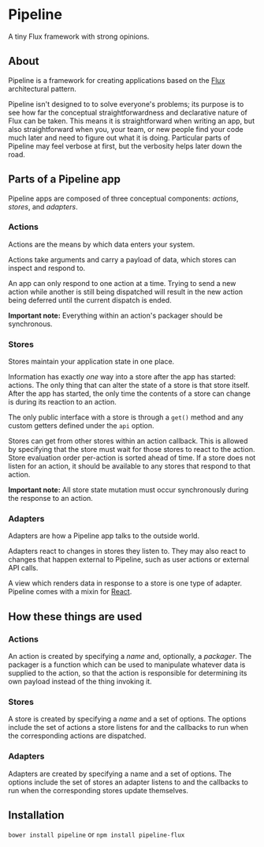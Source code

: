 # Pipeline
A tiny Flux framework with strong opinions.
## About
Pipeline is a framework for creating applications based on the
[Flux](http://facebook.github.io/flux/) architectural pattern.

Pipeline isn't designed to to solve everyone's problems; its purpose is to see how far the conceptual straightforwardness and declarative nature of Flux can be taken. This means it is straightforward when writing an app, but also straightforward when you, your team, or new people find your code much later and need to figure out what it is doing. Particular parts of Pipeline may feel verbose at first, but the verbosity helps later down the road.

## Parts of a Pipeline app

Pipeline apps are composed of three conceptual components: *actions*, *stores*,
and *adapters*.

### Actions

Actions are the means by which data enters your system.

Actions take arguments and carry a payload of data, which stores can inspect and respond to.

An app can only respond to one action at a time. Trying to send a new action while another is still being dispatched will result in the new action being deferred until the current dispatch is ended.

**Important note:** Everything within an action's packager should be synchronous.

### Stores

Stores maintain your application state in one place.

Information has exactly *one* way into a store after the app has started: actions. The only thing that can alter the state of a store is that store itself. After the app has started, the only time the contents of a store can change is during its reaction to an action.

The only public interface with a store is through a `get()` method and any custom getters defined under the `api` option.

Stores can get from other stores within an action callback. This is allowed by specifying that the store must wait for those stores to react to the action. Store evaluation order per-action is sorted ahead of time. If a store does not listen for an action, it should be available to any stores that respond to that action.

**Important note:** All store state mutation must occur synchronously during the response to an action.


### Adapters

Adapters are how a Pipeline app talks to the outside world.

Adapters react to changes in stores they listen to. They may also react to changes that happen external to Pipeline, such as user actions or external API calls.

A view which renders data in response to a store is one type of adapter. Pipeline comes with a mixin for [React](http://facebook.github.io/react/).


## How these things are used

### Actions

An action is created by specifying a *name* and, optionally, a *packager*. The packager is a function which can be used to manipulate whatever data is supplied to the action,  so that the action is responsible for determining its own payload instead of the thing invoking it.

### Stores

A store is created by specifying a *name* and a set of options. The options include the set of actions a store listens for and the callbacks to run when the corresponding actions are dispatched.

### Adapters

Adapters are created by specifying a name and a set of options. The options include the set of stores an adapter listens to and the callbacks to run when the corresponding stores update themselves.

## Installation

`bower install pipeline` or `npm install pipeline-flux`
